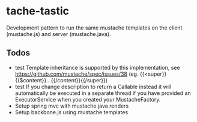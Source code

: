 tache-tastic
============

Development pattern to run the same mustache templates on the client (mustache.js) and server (mustache.java).

## Todos
- test Template inheritance is supported by this implementation, see https://github.com/mustache/spec/issues/38 (eg. {{<super}}{{$content}}...{{/content}}{{/super}})
- test If you change description to return a Callable instead it will automatically be executed in a separate thread if you have provided an ExecutorService when you created your MustacheFactory.
- Setup spring mvc with mustache.java renders
- Setup backbone.js using mustache templates